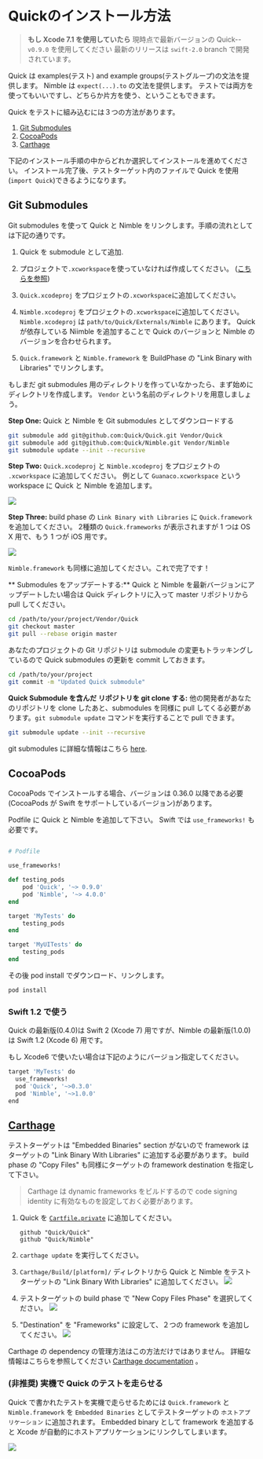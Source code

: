 # Quickのインストール方法

> **もし Xcode 7.1 を使用していたら** 現時点で最新バージョンの Quick--`v0.9.0` を使用してください
> 最新のリリースは `swift-2.0` branch で開発されています。

Quick は examples(テスト) and example groups(テストグループ)の文法を提供します。
Nimble は `expect(...).to` の文法を提供します。
テストでは両方を使ってもいいですし、どちらか片方を使う、ということもできます。

Quick をテストに組み込むには３つの方法があります。

1. [Git Submodules](#git-submodules)
2. [CocoaPods](#cocoapods)
3. [Carthage](#carthage)

下記のインストール手順の中からどれか選択してインストールを進めてください。
インストール完了後、テストターゲット内のファイルで Quick を使用(`import Quick`)できるようになります。

## Git Submodules

Git submodules を使って Quick と Nimble をリンクします。手順の流れとしては下記の通りです。

1. Quick を submodule として追加.
2. プロジェクトで`.xcworkspace`を使っていなければ作成してください。 ([こちらを参照](https://developer.apple.com/library/ios/recipes/xcode_help-structure_navigator/articles/Adding_an_Existing_Project_to_a_Workspace.html))
3. `Quick.xcodeproj` をプロジェクトの`.xcworkspace`に追加してください。
4. `Nimble.xcodeproj` をプロジェクトの`.xcworkspace`に追加してください。 `Nimble.xcodeproj` は `path/to/Quick/Externals/Nimble` にあります。 Quick が依存している Niimble を追加することで Quick のバージョンと Nimble のバージョンを合わせられます。

5. `Quick.framework` と `Nimble.framework` を BuildPhase の "Link Binary with Libraries" でリンクします。

もしまだ git submodules 用のディレクトリを作っていなかったら、まず始めにディレクトリを作成します。
`Vendor` という名前のディレクトリを用意しましょう。

**Step One:** Quick と Nimble を Git submodules としてダウンロードする

```sh
git submodule add git@github.com:Quick/Quick.git Vendor/Quick
git submodule add git@github.com:Quick/Nimble.git Vendor/Nimble
git submodule update --init --recursive
```

**Step Two:** `Quick.xcodeproj` と `Nimble.xcodeproj` をプロジェクトの `.xcworkspace` に追加してください。
例として `Guanaco.xcworkspace` という workspace に Quick と Nimble を追加します。

![](http://f.cl.ly/items/2b2R0e1h09003u2f0Z3U/Screen%20Shot%202015-02-27%20at%202.19.37%20PM.png)

**Step Three:** build phase の `Link Binary with Libraries` に `Quick.framework` を追加してください。
2種類の `Quick.frameworks` が表示されますが 1 つは OS X 用で、もう 1 つが iOS 用です。

![](http://cl.ly/image/2L0G0H1a173C/Screen%20Shot%202014-06-08%20at%204.27.48%20AM.png)

`Nimble.framework` も同様に追加してください。これで完了です！

** Submodules をアップデートする:** Quick と Nimble を最新バージョンにアップデートしたい場合は Quick ディレクトリに入って master リポジトリから pull してください。

```sh
cd /path/to/your/project/Vendor/Quick
git checkout master
git pull --rebase origin master
```

あなたのプロジェクトの Git リポジトリは submodule の変更もトラッキングしているので Quick submodules の更新を commit しておきます。

```sh
cd /path/to/your/project
git commit -m "Updated Quick submodule"
```

**Quick Submodule を含んだ リポジトリを git clone する:** 他の開発者があなたのリポジトリを clone したあと、submodules を同様に pull してくる必要があります。`git submodule update` コマンドを実行することで pull できます。

```sh
git submodule update --init --recursive
```

git submodules に詳細な情報はこちら [here](http://git-scm.com/book/en/Git-Tools-Submodules).

## CocoaPods

CocoaPods でインストールする場合、バージョンは 0.36.0 以降である必要(CocoaPods が Swift をサポートしているバージョン)があります。

Podfile に Quick と Nimble を追加して下さい。 Swift では ```use_frameworks!``` も必要です。

```rb

# Podfile

use_frameworks!

def testing_pods
    pod 'Quick', '~> 0.9.0'
    pod 'Nimble', '~> 4.0.0'
end

target 'MyTests' do
    testing_pods
end

target 'MyUITests' do
    testing_pods
end
```

その後 pod install でダウンロード、リンクします。

```sh
pod install
```

### Swift 1.2 で使う

Quick の最新版(0.4.0)は Swift 2 (Xcode 7) 用ですが、Nimble の最新版(1.0.0) は Swift 1.2 (Xcode 6) 用です。

もし Xcode6 で使いたい場合は下記のようにバージョン指定してください。

```sh
target 'MyTests' do
  use_frameworks!
  pod 'Quick', '~>0.3.0'
  pod 'Nimble', '~>1.0.0'
end
```

## [Carthage](https://github.com/Carthage/Carthage)

テストターゲットは "Embedded Binaries" section がないので framework はターゲットの "Link Binary With Libraries" に追加する必要があります。 build phase の "Copy Files" も同様にターゲットの framework destination を指定して下さい。

 > Carthage は dynamic frameworks をビルドするので code signing identity に有効なものを設定しておく必要があります。

1.  Quick を [`Cartfile.private`](https://github.com/Carthage/Carthage/blob/master/Documentation/Artifacts.md#cartfileprivate) に追加してください。

    ```
    github "Quick/Quick"
    github "Quick/Nimble"
    ```

2. `carthage update` を実行してください。
3. `Carthage/Build/[platform]/` ディレクトリから Quick と Nimble をテストターゲットの "Link Binary With Libraries" に追加してください。
    ![](http://i.imgur.com/pBkDDk5.png)

4. テストターゲットの build phase で "New Copy Files Phase" を選択してください。
    ![](http://i.imgur.com/jZATIjQ.png)

5. "Destination" を "Frameworks" に設定して、２つの framework を追加してください。
    ![](http://i.imgur.com/rpnyWGH.png)

Carthage の dependency の管理方法はこの方法だけではありません。
詳細な情報はこちらを参照してください [Carthage documentation](https://github.com/Carthage/Carthage/blob/master/README.md) 。

### (非推奨) 実機で Quick のテストを走らせる

Quick で書かれたテストを実機で走らせるためには `Quick.framework` と `Nimble.framework` を `Embedded Binaries` としてテストターゲットの `ホストアプリケーション` に追加されます。 Embedded binary として framework を追加すると Xcode が自動的にホストアプリケーションにリンクしてしまいます。

![](http://indiedev.kapsi.fi/images/embed-in-host.png)
